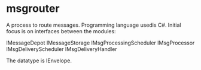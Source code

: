 msgrouter
=========

A process to route messages. Programming language usedis C#. Initial focus is on interfaces between the modules:

IMessageDepot
IMessageStorage
IMsgProcessingScheduler
IMsgProcessor
IMsgDeliveryScheduler
IMsgDeliveryHandler

The datatype is IEnvelope.
